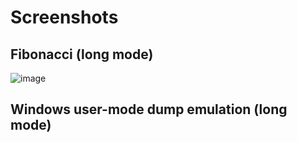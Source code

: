 # Screenshots


## Fibonacci (long mode)

![image](https://i.imgur.com/YvXg2Tz.png)

## Windows user-mode dump emulation (long mode)


